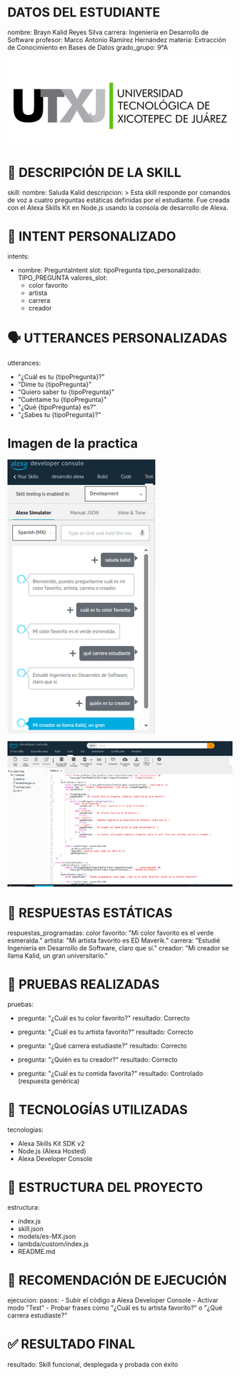 # DATOS DEL ESTUDIANTE
nombre: Brayn Kalid Reyes Silva
carrera: Ingeniería en Desarrollo de Software
profesor: Marco Antonio Ramírez Hernández
materia: Extracción de Conocimiento en Bases de Datos
grado_grupo: 9°A


![Ingeniería en Desarrollo de Software](./images/ingenieria-desarrollo-software.png)


# 📌 DESCRIPCIÓN DE LA SKILL
skill:
  nombre: Saluda Kalid
  descripcion: >
    Esta skill responde por comandos de voz a cuatro preguntas estáticas definidas por el estudiante.
    Fue creada con el Alexa Skills Kit en Node.js usando la consola de desarrollo de Alexa.

# 🤖 INTENT PERSONALIZADO
intents:
  - nombre: PreguntaIntent
    slot: tipoPregunta
    tipo_personalizado: TIPO_PREGUNTA
    valores_slot:
      - color favorito
      - artista
      - carrera
      - creador

# 🗣️ UTTERANCES PERSONALIZADAS
utterances:
  - "¿Cuál es tu {tipoPregunta}?"
  - "Dime tu {tipoPregunta}"
  - "Quiero saber tu {tipoPregunta}"
  - "Cuéntame tu {tipoPregunta}"
  - "¿Qué {tipoPregunta} es?"
  - "¿Sabes tu {tipoPregunta}?"

  # Imagen de la practica

  ![imagen_alexa](./images/image.png)

 ![imagen_code](./images/code.png)



# 💬 RESPUESTAS ESTÁTICAS
respuestas_programadas:
  color favorito: "Mi color favorito es el verde esmeralda."
  artista: "Mi artista favorito es ED Maverik."
  carrera: "Estudié Ingeniería en Desarrollo de Software, claro que sí."
  creador: "Mi creador se llama Kalid, un gran universitario."

# 🧪 PRUEBAS REALIZADAS
pruebas:
  - pregunta: "¿Cuál es tu color favorito?"
    resultado: Correcto

  - pregunta: "¿Cuál es tu artista favorito?"
    resultado: Correcto

  - pregunta: "¿Qué carrera estudiaste?"
    resultado: Correcto

  - pregunta: "¿Quién es tu creador?"
    resultado: Correcto

  - pregunta: "¿Cuál es tu comida favorita?"
    resultado: Controlado (respuesta genérica)

# 🧩 TECNOLOGÍAS UTILIZADAS
tecnologias:
  - Alexa Skills Kit SDK v2
  - Node.js (Alexa Hosted)
  - Alexa Developer Console

# 📁 ESTRUCTURA DEL PROYECTO
estructura:
  - index.js
  - skill.json
  - models/es-MX.json
  - lambda/custom/index.js
  - README.md

# 📌 RECOMENDACIÓN DE EJECUCIÓN
ejecucion:
  pasos:
    - Subir el código a Alexa Developer Console
    - Activar modo "Test"
    - Probar frases como "¿Cuál es tu artista favorito?" o "¿Qué carrera estudiaste?"

# ✅ RESULTADO FINAL
resultado: Skill funcional, desplegada y probada con éxito
